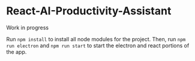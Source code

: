 # React-AI-Productivity-Assistant
Work in progress

Run `npm install` to install all node modules for the project. Then, run `npm run electron` and `npm run start` to start the electron and react portions of the app.
